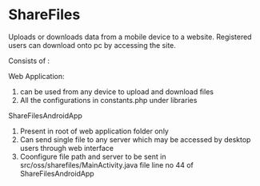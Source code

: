 ShareFiles
==========

Uploads or downloads data from a mobile device to a website. Registered users can download onto pc by accessing the site.


Consists of :

Web Application:
1. can be used from any device to upload and download files 
2. All the configurations in constants.php under libraries

ShareFilesAndroidApp
1. Present in root of web application folder only
2. Can send single file to any server which may be accessed by desktop users through web interface
3. Coonfigure file path and server to be sent in src/oss/sharefiles/MainActivity.java file line no 44 of ShareFilesAndroidApp 
